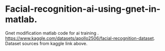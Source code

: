 # Facial-recognition-ai-using-gnet-in-matlab.
Gnet modification matlab code for ai training .
https://www.kaggle.com/datasets/apollo2506/facial-recognition-dataset.
Dataset sources from kaggle link above.
